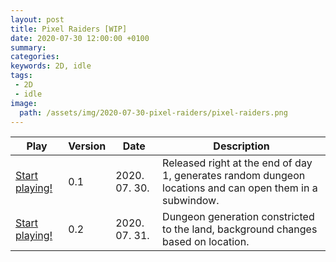 ```yaml
---
layout: post
title: Pixel Raiders [WIP]
date: 2020-07-30 12:00:00 +0100
summary: 
categories: 
keywords: 2D, idle
tags:
 - 2D
 - idle
image:
  path: /assets/img/2020-07-30-pixel-raiders/pixel-raiders.png
---
```


| Play | Version | Date | Description |
| - | - | - | - |
| [Start playing!](https://freamdev.com/games/PixelRaiders/Deploys/Version1) | 0.1 | 2020. 07. 30. | Released right at the end of day 1, generates random dungeon locations and can open them in a subwindow. |
| [Start playing!](https://freamdev.com/games/PixelRaiders/Deploys/Version2) | 0.2 | 2020. 07. 31. | Dungeon generation constricted to the land, background changes based on location. |

